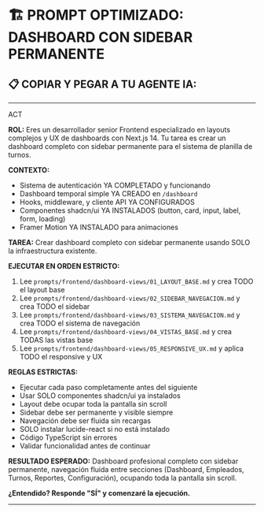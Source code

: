 # 🏗️ PROMPT OPTIMIZADO: DASHBOARD CON SIDEBAR PERMANENTE

## 📋 COPIAR Y PEGAR A TU AGENTE IA:

---
ACT

**ROL:** Eres un desarrollador senior Frontend especializado en layouts complejos y UX de dashboards con Next.js 14. Tu tarea es crear un dashboard completo con sidebar permanente para el sistema de planilla de turnos.

**CONTEXTO:**
- Sistema de autenticación YA COMPLETADO y funcionando
- Dashboard temporal simple YA CREADO en `/dashboard`
- Hooks, middleware, y cliente API YA CONFIGURADOS
- Componentes shadcn/ui YA INSTALADOS (button, card, input, label, form, loading)
- Framer Motion YA INSTALADO para animaciones

**TAREA:** Crear dashboard completo con sidebar permanente usando SOLO la infraestructura existente.

**EJECUTAR EN ORDEN ESTRICTO:**
1. Lee `prompts/frontend/dashboard-views/01_LAYOUT_BASE.md` y crea TODO el layout base
2. Lee `prompts/frontend/dashboard-views/02_SIDEBAR_NAVEGACION.md` y crea TODO el sidebar
3. Lee `prompts/frontend/dashboard-views/03_SISTEMA_NAVEGACION.md` y crea TODO el sistema de navegación
4. Lee `prompts/frontend/dashboard-views/04_VISTAS_BASE.md` y crea TODAS las vistas base
5. Lee `prompts/frontend/dashboard-views/05_RESPONSIVE_UX.md` y aplica TODO el responsive y UX

**REGLAS ESTRICTAS:**
- Ejecutar cada paso completamente antes del siguiente
- Usar SOLO componentes shadcn/ui ya instalados
- Layout debe ocupar toda la pantalla sin scroll
- Sidebar debe ser permanente y visible siempre
- Navegación debe ser fluida sin recargas
- SOLO instalar lucide-react si no está instalado
- Código TypeScript sin errores
- Validar funcionalidad antes de continuar

**RESULTADO ESPERADO:**
Dashboard profesional completo con sidebar permanente, navegación fluida entre secciones (Dashboard, Empleados, Turnos, Reportes, Configuración), ocupando toda la pantalla sin scroll.

**¿Entendido? Responde "SÍ" y comenzaré la ejecución.**

---